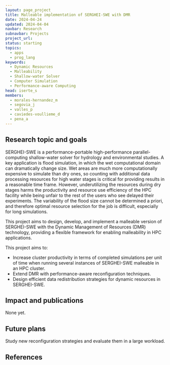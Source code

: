 ```yaml
---
layout: page_project
title: Malleable implementation of SERGHEI-SWE with DMR
date: 2024-04-24
updated: 2024-04-04
navbar: Research
subnavbar: Projects
project_url:
status: starting
topics:
  - apps
  - prog_lang
keywords:
  - Dynamic Resources
  - Malleability
  - Shallow-water Solver
  - Computer Simulation
  - Performance-aware Computing
head: iserte_s
members:
  - morales-hernandez_m
  - segovia_j
  - valles_p
  - caviedes-voullieme_d
  - pena_a
---
```


## Research topic and goals
SERGHEI-SWE is a performance-portable high-performance parallel-computing shallow-water solver for hydrology and environmental studies. A key application is flood simulation, in which the wet computational domain can dramatically change size. Wet areas are much more computationally expensive to simulate than dry ones, so counting with additional data processing resources for high water stages is critical for providing results in a reasonable time frame. However, underutilizing the resources during dry stages harms the productivity and resource use efficiency of the HPC facility while being unfair to the rest of the users who see delayed their experiments. The variability of the flood size cannot be determined a priori, and therefore optimal resource selection for the job is difficult, especially for long simulations.

This project aims to design, develop, and implement a malleable version of SERGHEI-SWE with the Dynamic Management of Resources (DMR) technology, providing a flexible framework for enabling malleability in HPC applications. 

This project aims to:
* Increase cluster productivity in terms of completed simulations per unit of time when running several instances of SERGHEI-SWE malleable in an HPC cluster.
* Extend DMR with performance-aware reconfiguration techniques.
* Design efficient data redistribution strategies for dynamic resources in SERGHEI-SWE.

## Impact and publications

None yet.

## Future plans

Study new reconfiguration strategies and evaluate them in a large workload.

## References
